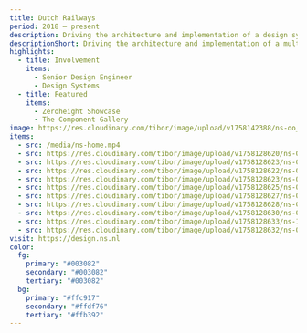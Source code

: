 ```yaml
---
title: Dutch Railways
period: 2018 – present
description: Driving the architecture and implementation of a design system at scale, ensuring WCAG compliance. Lead strategic decisions on system evolution while mentoring designers and developers to ensure adoption and consistency across products.
descriptionShort: Driving the architecture and implementation of a multi-platform design system at scale.
highlights:
  - title: Involvement
    items:
      - Senior Design Engineer
      - Design Systems
  - title: Featured
    items:
      - Zeroheight Showcase
      - The Component Gallery
image: https://res.cloudinary.com/tibor/image/upload/v1758142388/ns-oo_crv0ca.png
items:
  - src: /media/ns-home.mp4
  - src: https://res.cloudinary.com/tibor/image/upload/v1758128620/ns-01_mhyvhc.png
  - src: https://res.cloudinary.com/tibor/image/upload/v1758128623/ns-02_ifft7l.png
  - src: https://res.cloudinary.com/tibor/image/upload/v1758128622/ns-03_z8vm39.png
  - src: https://res.cloudinary.com/tibor/image/upload/v1758128623/ns-04_chychj.svg
  - src: https://res.cloudinary.com/tibor/image/upload/v1758128625/ns-05_tnuxwt.png
  - src: https://res.cloudinary.com/tibor/image/upload/v1758128627/ns-06_vrkclb.png
  - src: https://res.cloudinary.com/tibor/image/upload/v1758128628/ns-07_lyj95g.png
  - src: https://res.cloudinary.com/tibor/image/upload/v1758128630/ns-08_t3nz5j.png
  - src: https://res.cloudinary.com/tibor/image/upload/v1758128633/ns-10_xdjgai.svg
  - src: https://res.cloudinary.com/tibor/image/upload/v1758128632/ns-09_czak45.png
visit: https://design.ns.nl
color:
  fg:
    primary: "#003082"
    secondary: "#003082"
    tertiary: "#003082"
  bg:
    primary: "#ffc917"
    secondary: "#ffdf76"
    tertiary: "#ffb392"
---
```

